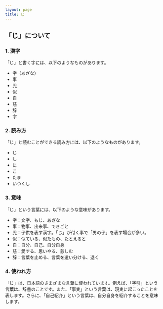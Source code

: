 ```yaml
---
layout: page
title: じ
---
```

## 「じ」について

### 1. 漢字

「じ」と書く字には、以下のようなものがあります。

- 字（あざな）
- 事
- 児
- 似
- 自
- 慈
- 辞
- 字

### 2. 読み方

「じ」と読むことができる読み方には、以下のようなものがあります。

- じ
- し
- に
- こ
- たま
- いつくし

### 3. 意味

「じ」という言葉には、以下のような意味があります。

- 字：文字、もじ、あざな
- 事：物事、出来事、できごと
- 児：子供を表す漢字。「じ」が付く事で「男の子」を表す場合が多い。
- 似：似ている、似たもの、たとえると
- 自：自分、自己、自分自身
- 慈：愛する、思いやる、慈しむ
- 辞：言葉を止める、言葉を遣い分ける、退く

### 4. 使われ方

「じ」は、日本語のさまざまな言葉に使われています。例えば、「字引」という言葉は、辞書のことです。また、「事実」という言葉は、現実に起こったことを表します。さらに、「自己紹介」という言葉は、自分自身を紹介することを意味します。